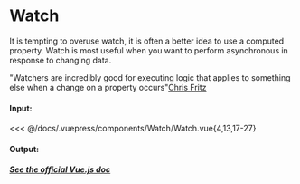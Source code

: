 # Watch

It is tempting to overuse watch, it is often a better idea to use a computed property.
Watch is most useful when you want to perform asynchronous in response to changing data.

"Watchers are incredibly good for executing logic that applies to something else when a change on a property occurs"[Chris Fritz](https://twitter.com/chrisvfritz)

#### Input:

<<< @/docs/.vuepress/components/Watch/Watch.vue{4,13,17-27}

#### Output:

<Watch-Watch />

##### [See the official Vue.js doc](https://vuejs.org/v2/guide/computed.html#Watchers)
